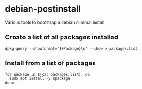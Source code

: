# debian-postinstall

Various tools to bootstrap a debian minimal install.

## Create a list of all packages installed

```shell
dpkg-query --showformat='${Package}\n' --show > packages.list
```

## Install from a list of packages

```shell
for package in $(cat packages.list); do
  sudo apt install -y $package
done
```
